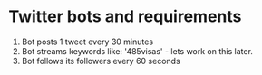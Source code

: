 # Twitter bots and requirements

1. Bot posts 1 tweet every 30 minutes
2. Bot streams keywords like: '485visas' - lets work on this later.
3. Bot follows its followers every 60 seconds

